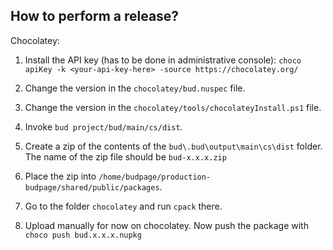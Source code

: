 ## How to perform a release?

Chocolatey:

1. Install the API key (has to be done in administrative console): `choco apiKey -k <your-api-key-here> -source https://chocolatey.org/`

2. Change the version in the `chocolatey/bud.nuspec` file.

3. Change the version in the `chocolatey/tools/chocolateyInstall.ps1` file.

4. Invoke `bud project/bud/main/cs/dist`.

5. Create a zip of the contents of the `bud\.bud\output\main\cs\dist` folder. The name of the zip file should be `bud-x.x.x.zip`

6. Place the zip into `/home/budpage/production-budpage/shared/public/packages`.

7. Go to the folder `chocolatey` and run `cpack` there.

8. Upload manually for now on chocolatey. Now push the package with `choco push bud.x.x.x.nupkg`
